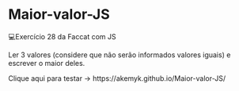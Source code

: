 # Maior-valor-JS
💻Exercício 28 da Faccat com JS
<p>Ler 3 valores (considere que não serão informados valores iguais) e escrever o maior deles. </p>
<p>Clique aqui para testar -> https://akemyk.github.io/Maior-valor-JS/ </p>
